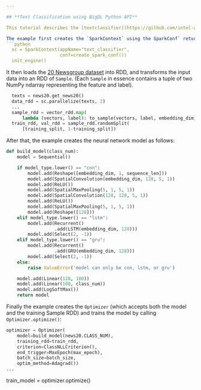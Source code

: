 ```yaml
---

## **Text Classification using BigDL Python API**  

This tutorial describes the [textclassifier](https://github.com/intel-analytics/BigDL/tree/master/pyspark/bigdl/models/textclassifier) example written using BigDL Python API, which builds a text classifier using a CNN (convolutional neural network) or LSTM or GRU model (as specified by the user). (It was first described by [this Keras tutorial](https://blog.keras.io/using-pre-trained-word-embeddings-in-a-keras-model.html))

The example first creates the `SparkContext` using the SparkConf` return by the `create_spark_conf()` method, and then initialize the engine:
```python
  sc = SparkContext(appName="text_classifier",
                    conf=create_spark_conf())
  init_engine()
```

It then loads the [20 Newsgroup dataset](http://www.cs.cmu.edu/afs/cs.cmu.edu/project/theo-20/www/data/news20.html) into RDD, and transforms the input data into an RDD of `Sample`. (Each `Sample` in essence contains a tuple of two NumPy ndarray representing the feature and label).

```python
  texts = news20.get_news20()
  data_rdd = sc.parallelize(texts, 2)
  ...
  sample_rdd = vector_rdd.map(
      lambda (vectors, label): to_sample(vectors, label, embedding_dim))
  train_rdd, val_rdd = sample_rdd.randomSplit(
      [training_split, 1-training_split])   
```

After that, the example creates the neural network model as follows:
```python
def build_model(class_num):
    model = Sequential()

    if model_type.lower() == "cnn":
        model.add(Reshape([embedding_dim, 1, sequence_len]))
        model.add(SpatialConvolution(embedding_dim, 128, 5, 1))
        model.add(ReLU())
        model.add(SpatialMaxPooling(5, 1, 5, 1))
        model.add(SpatialConvolution(128, 128, 5, 1))
        model.add(ReLU())
        model.add(SpatialMaxPooling(5, 1, 5, 1))
        model.add(Reshape([128]))
    elif model_type.lower() == "lstm":
        model.add(Recurrent()
                  .add(LSTM(embedding_dim, 128)))
        model.add(Select(2, -1))
    elif model_type.lower() == "gru":
        model.add(Recurrent()
                  .add(GRU(embedding_dim, 128)))
        model.add(Select(2, -1))
    else:
        raise ValueError('model can only be cnn, lstm, or gru')

    model.add(Linear(128, 100))
    model.add(Linear(100, class_num))
    model.add(LogSoftMax())
    return model
```
Finally the example creates the `Optimizer` (which accepts both the model and the training Sample RDD) and trains the model by calling `Optimizer.optimize()`:

```python
optimizer = Optimizer(
    model=build_model(news20.CLASS_NUM),
    training_rdd=train_rdd,
    criterion=ClassNLLCriterion(),
    end_trigger=MaxEpoch(max_epoch),
    batch_size=batch_size,
    optim_method=Adagrad())
...
```

train_model = optimizer.optimize()
```


